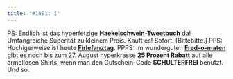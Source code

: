 ```yaml
---
title: "#1801: I"
---
```


PS: 
Endlich ist das hyperfetzige <a href="http://haekelschwein.de/tweetbuch.htm"><strong>Haekelschwein-Tweetbuch</strong></a> da! Umfangreiche Superität zu kleinem Preis. Kauft es! Sofort. [Bittebitte.]
PPS:
Huchigerweise ist heute <a href="http://www.fonflatter.de/kalender"><strong>Firlefanztag</strong></a>.
PPPS:
Im wunderguten <a href="http://fred-o-mat.spreadshirt.de/"><strong>Fred-o-maten</strong></a> gibt es noch bis zum 27. August hyperkrasse <strong>25 Prozent Rabatt</strong> auf alle ärmellosen Shirts, wenn man den Gutschein-Code <strong>SCHULTERFREI</strong> benutzt. 
Und so.
